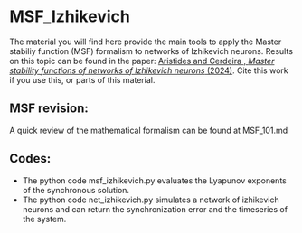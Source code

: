 # MSF_Izhikevich

The material you will find here provide the main tools to apply the Master stabiliy function (MSF) formalism to networks of Izhikevich neurons. 
Results on this topic can be found in the paper: [Aristides and Cerdeira , *Master stability functions of networks of Izhikevich neurons* (2024)](https://doi.org/10.1103/PhysRevE.109.044213).
Cite this work if you use this, or parts of this material.

## MSF revision: 
A quick review of the mathematical formalism can be found at MSF_101.md

## Codes: 
- The python code msf_izhikevich.py evaluates the Lyapunov exponents of the synchronous solution.
- The python code net_izhikevich.py simulates a network of izhikevich neurons and can return the synchronization error and the timeseries of the system.


